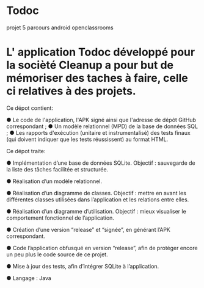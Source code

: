 # Todoc
projet 5 parcours android openclassrooms

# L' application Todoc développé pour la socièté Cleanup a pour but de mémoriser des taches à faire, celle ci relatives à des projets.

Ce dépot contient:

● Le code de l'application, l'APK signé ainsi que l'adresse de dépôt GitHub correspondant ;
● Un modèle relationnel (MPD) de la base de données SQL ;
● Les rapports d'exécution (unitaire et instrumentalisé) des tests finaux (qui doivent indiquer que les tests réussissent) au format HTML.


Ce dépot traite:

● Implémentation d’une base de données SQLite. Objectif : sauvegarde de la liste des
  tâches facilitée et structurée.

● Réalisation d’un modèle relationnel.

● Réalisation d’un diagramme de classes. Objectif : mettre en avant les différentes
  classes utilisées dans l’application et les relations entre elles.

● Réalisation d’un diagramme d’utilisation. Objectif : mieux visualiser le comportement
  fonctionnel de l’application.

● Création d’une version “release” et “signée”, en générant l’APK correspondant.

● Code l’application obfusqué en version “release”, afin de protéger encore un peu plus
  le code source de ce projet.

● Mise à jour des tests, afin d’intégrer SQLite à l’application.

● Langage : Java
